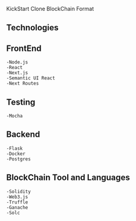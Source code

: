KickStart Clone BlockChain Format

## Technologies

</hr>

## FrontEnd
    -Node.js
    -React
    -Next.js
    -Semantic UI React
    -Next Routes

## Testing
    -Mocha

## Backend
    -Flask
    -Docker
    -Postgres

## BlockChain Tool and Languages
    -Solidity
    -Web3.js
    -Truffle
    -Ganache
    -Solc



